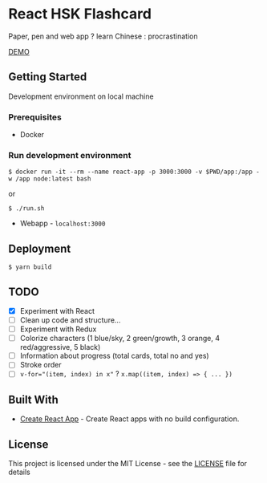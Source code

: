 # React HSK Flashcard

Paper, pen and web app ? learn Chinese : procrastination

[DEMO](https://saimanwong.github.io/react-hsk-flashcard)

## Getting Started

Development environment on local machine

### Prerequisites

* Docker

### Run development environment

```
$ docker run -it --rm --name react-app -p 3000:3000 -v $PWD/app:/app -w /app node:latest bash
```

or

```
$ ./run.sh
```

* Webapp - `localhost:3000`

## Deployment

```
$ yarn build
```

## TODO
- [x] Experiment with React
- [ ] Clean up code and structure...
- [ ] Experiment with Redux
- [ ] Colorize characters (1 blue/sky, 2 green/growth, 3 orange, 4 red/aggressive, 5 black)
- [ ] Information about progress (total cards, total no and yes)
- [ ] Stroke order
- [ ] ``v-for="(item, index) in x"`` ? ``x.map((item, index) => { ... })``

## Built With

* [Create React App](https://github.com/facebook/create-react-app) - Create React apps with no build configuration.

## License

This project is licensed under the MIT License - see the [LICENSE](LICENSE) file for details
